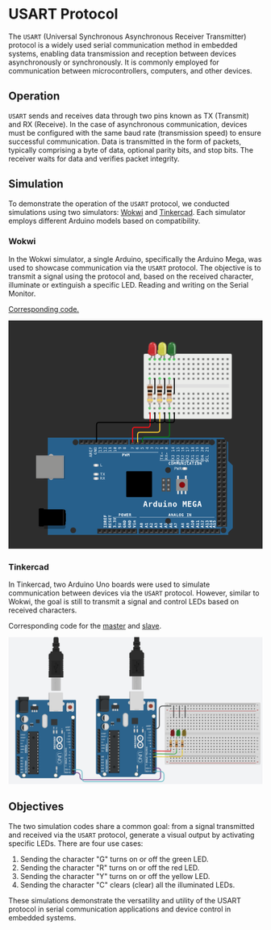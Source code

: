 # USART Protocol

The `USART` (Universal Synchronous Asynchronous Receiver Transmitter) protocol is a widely used serial communication method in embedded systems, enabling data transmission and reception between devices asynchronously or synchronously. It is commonly employed for communication between microcontrollers, computers, and other devices.

## Operation

`USART` sends and receives data through two pins known as TX (Transmit) and RX (Receive). In the case of asynchronous communication, devices must be configured with the same baud rate (transmission speed) to ensure successful communication. Data is transmitted in the form of packets, typically comprising a byte of data, optional parity bits, and stop bits. The receiver waits for data and verifies packet integrity.

## Simulation

To demonstrate the operation of the `USART` protocol, we conducted simulations using two simulators: [Wokwi](https://wokwi.com/) and [Tinkercad](https://www.tinkercad.com/). Each simulator employs different Arduino models based on compatibility.

### Wokwi

In the Wokwi simulator, a single Arduino, specifically the Arduino Mega, was used to showcase communication via the `USART` protocol. The objective is to transmit a signal using the protocol and, based on the received character, illuminate or extinguish a specific LED. Reading and writing on the Serial Monitor.

[Corresponding code.](./src/sketch_mega2560.ino)

![Simulation Preview in Wokwi](./assets/USART_ONE_WI.png)

### Tinkercad

In Tinkercad, two Arduino Uno boards were used to simulate communication between devices via the `USART` protocol. However, similar to Wokwi, the goal is still to transmit a signal and control LEDs based on received characters.

Corresponding code for the [master](./src/sketch_uno328p_master.ino) and [slave](./src/sketch_uno328p_slave.ino).

![Simulation Preview in Tinkercad](./assets/USART_TWO_TK.png)

## Objectives

The two simulation codes share a common goal: from a signal transmitted and received via the `USART` protocol, generate a visual output by activating specific LEDs. There are four use cases:

1. Sending the character "G" turns on or off the green LED.
2. Sending the character "R" turns on or off the red LED.
3. Sending the character "Y" turns on or off the yellow LED.
4. Sending the character "C" clears (clear) all the illuminated LEDs.

These simulations demonstrate the versatility and utility of the USART protocol in serial communication applications and device control in embedded systems.
